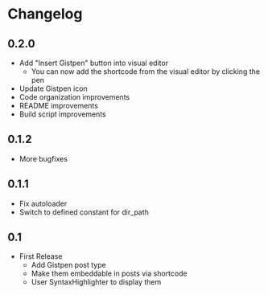 # Changelog #

## 0.2.0 ##
* Add "Insert Gistpen" button into visual editor
	* You can now add the shortcode from the visual editor by clicking the pen
* Update Gistpen icon
* Code organization improvements
* README improvements
* Build script improvements

## 0.1.2 ##
* More bugfixes

## 0.1.1 ##
* Fix autoloader
* Switch to defined constant for dir_path

## 0.1 ##
* First Release
	* Add Gistpen post type
	* Make them embeddable in posts via shortcode
	* User SyntaxHighlighter to display them
